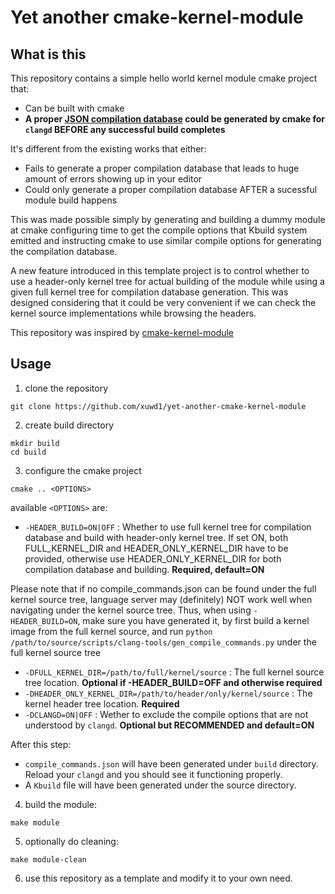 # Yet another cmake-kernel-module


## What is this
This repository contains a simple hello world kernel module cmake project that:
- Can be built with cmake
- **A proper [JSON compilation database](https://clang.llvm.org/docs/JSONCompilationDatabase.html) could be generated by cmake for `clangd` BEFORE any successful build completes** 

It's different from the existing works that either:
- Fails to generate a proper compilation database that leads to huge amount of errors showing up in your editor
- Could only generate a proper compilation database AFTER a sucessful module build happens

This was made possible simply by generating and building a dummy module at cmake configuring time to get the compile options that Kbuild system emitted and instructing cmake to use similar compile options for generating the compilation database.

A new feature introduced in this template project is to control whether to use a header-only kernel tree for actual building of the module while using a given full kernel tree for compilation database generation. This was designed considering that it could be very convenient if we can check the kernel source implementations while browsing the headers.

This repository was inspired by [cmake-kernel-module](https://github.com/enginning/cmake-kernel-module)

## Usage

1. clone the repository 
```shell
git clone https://github.com/xuwd1/yet-another-cmake-kernel-module
```

2. create build directory
```shell
mkdir build
cd build
```

3. configure the cmake project
```shell
cmake .. <OPTIONS>
```
available `<OPTIONS>` are:

- `-HEADER_BUILD=ON|OFF` : Whether to use full kernel tree for compilation database and build with header-only kernel tree. If set ON, both FULL_KERNEL_DIR and HEADER_ONLY_KERNEL_DIR have to be provided, otherwise use HEADER_ONLY_KERNEL_DIR for both compilation database and building. **Required, default=ON**

Please note that if no compile_commands.json can be found under the full kernel source tree, language server may (definitely) NOT work well when navigating under the kernel source tree. Thus, when using `-HEADER_BUILD=ON`, make sure you have generated it, by first build a kernel image from the full kernel source, and run `python /path/to/source/scripts/clang-tools/gen_compile_commands.py` under the full kernel source tree

- `-DFULL_KERNEL_DIR=/path/to/full/kernel/source` : The full kernel source tree location. **Optional if -HEADER_BUILD=OFF and otherwise required**
- `-DHEADER_ONLY_KERNEL_DIR=/path/to/header/only/kernel/source` : The kernel header tree location. **Required**
- `-DCLANGD=ON|OFF` : Wether to exclude the compile options that are not understood by `clangd`. **Optional but RECOMMENDED and default=ON**


After this step:
-  `compile_commands.json` will have been generated under `build` directory. Reload your `clangd` and you should see it functioning properly.
- A `Kbuild` file will have been generated under the source directory.


4. build the module:
```shell
make module
```

5. optionally do cleaning:
```shell
make module-clean
```

6. use this repository as a template and modify it to your own need.
